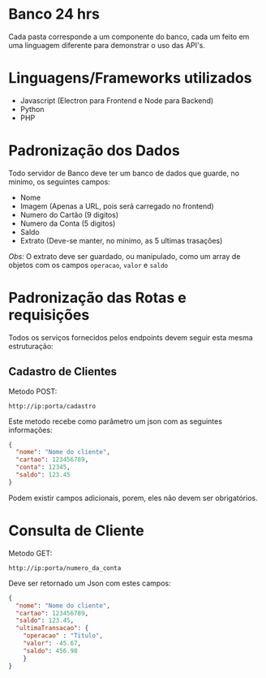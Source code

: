 # Banco 24 hrs

Cada pasta corresponde a um componente do banco, cada um feito em uma linguagem diferente para demonstrar o uso das API's.

# Linguagens/Frameworks utilizados

- Javascript (Electron para Frontend e Node para Backend)
- Python
- PHP

# Padronização dos Dados

Todo servidor de Banco deve ter um banco de dados que guarde, no minimo, os seguintes campos:

- Nome
- Imagem (Apenas a URL, pois será carregado no frontend)
- Numero do Cartão (9 digitos)
- Numero da Conta (5 digitos)
- Saldo
- Extrato (Deve-se manter, no minimo, as 5 ultimas trasações)

*Obs:* O extrato deve ser guardado, ou manipulado, como um array de objetos com os campos `operacao`, `valor` e `saldo` 

# Padronização das Rotas e requisições

Todos os serviços fornecidos pelos endpoints devem seguir esta mesma estruturação:

## Cadastro de Clientes

Metodo POST:
```
http://ip:porta/cadastro
```

Este metodo recebe como parâmetro um json com as seguintes informações:

```json
{
  "nome": "Nome do cliente",
  "cartao": 123456789,
  "conta": 12345,
  "saldo": 123.45
}
```
Podem existir campos adicionais, porem, eles não devem ser obrigatórios.

# Consulta de Cliente

Metodo GET:
```
http://ip:porta/numero_da_conta
```

Deve ser retornado um Json com estes campos:

```json
{
  "nome": "Nome do cliente",
  "cartao": 123456789,
  "saldo": 123.45,
  "ultimaTransacao": {
    "operacao" : "Titulo",
    "valor": -45.67,
    "saldo": 456.98 
    }
}
```
